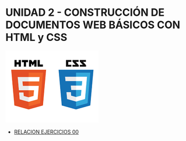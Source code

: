 # UNIDAD 2 - CONSTRUCCIÓN DE DOCUMENTOS WEB BÁSICOS CON HTML y CSS

![Imagen](/Imagenes/HTML_CSS.png)

- [RELACION EJERCICIOS 00](/Unidad_2/Relacion_Ej_00/Readme.md)